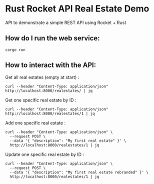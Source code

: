 # Rust Rocket API Real Estate Demo

API to demonstrate a simple REST API using Rocket + Rust

## How do I run the web service:

```
cargo run
```

## How to interact with the API:

Get all real estates (empty at start) :

```
curl --header "Content-Type: application/json" http://localhost:8000/realestates/ | jq
```

Get one specific real estate by ID :

```
curl --header "Content-Type: application/json" http://localhost:8000/realestates/1 | jq
```

Add one specific real estate :

```
curl --header "Content-Type: application/json" \
  --request POST \                                     
  --data '{ "description": "My first real estate" }' \
  http://localhost:8000/realestates/1 | jq
```

Update one specific real estate by ID :

```
curl --header "Content-Type: application/json" \
  --request POST \                                     
  --data '{ "description": "My first real estate rebranded" }' \
  http://localhost:8000/realestates/1 | jq
```
